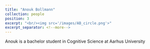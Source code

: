 ```yaml
---
title: "Anouk Bollmann"
collection: people
position: 3
excerpt: "<br/><img src='/images/AB_circle.png'>"
excerpt_separator: <!--more-->
---
```


<!--more-->

Anouk is a bachelor student in Cognitive Science at Aarhus University